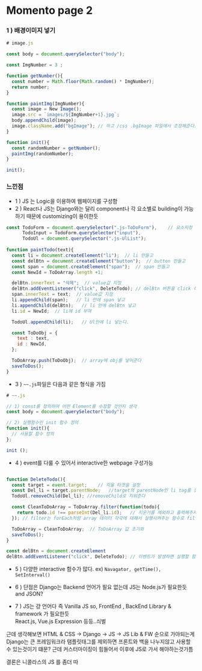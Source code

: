 # Momento page 2

### 1 ) 배경이미지 넣기
```javascript
# image.js

const body = document.querySelector("body");

const ImgNumber = 3 ;

function getNumber(){
  const number = Math.floor(Math.random() * ImgNumber);
  return number;
}

function paintImg(ImgNumber){
  const image = New Image();
  image.src = `images/${ImgNumber+1}.jpg`;
  body.appendChild(image);
  image.className.add("bgImage"); // 하고 /css .bgImage 파일에서 조정해준다.
}

function init(){
  const randomNumber = getNumber();
  paintImg(randomNumber);
}

init();
```

### 느낀점
- 1 ) JS 는 Logic을 이용하여 웹페이지를 구성함
- 2 ) React나 JS는 Django와는 달리 component나 각 요소별로 building이 가능하기 때문에 customizing이 용이한듯
```javascript
const TodoForm = document.querySelector(".js-ToDoForm"),    // 요소지정
      TodoInput = TodoForm.querySelector("input"),
      TodoUl = document.querySelector(".js-UlList");
      
function paintTodo(text){
  const li = document.createElement("li");  // li 만들고
  const delBtn = document.createElement("button");  // button 만들고
  const span = document.createElement("span");  // span 만들고
  const NewId = ToDoArray.length +1;

  delBtn.innerText = "삭제";  // value값 지정
  delBtn.addEventListener("click", DeleteTodo); // delBtn 버튼을 click 하는 event가 발생할때 실행시킬 함수를 지정
  span.innerText = text;  // value값 지정
  li.appendChild(span);   // li 안에 span 넣고
  li.appendChild(delBtn);   // li 안에 delBtn 넣고
  li.id = NewId;  // li에 id 부여

  TodoUl.appendChild(li);   // Ul안에 li 넣는다.

  const ToDoObj = {
    text : text,
    id : NewId,
  };

  ToDoArray.push(ToDoObj);  // array에 obj를 넣어준다
  saveToDos();
}

```

- 3 ) `~~.js`파일은 다음과 같은 형식을 가짐
```javascript
# ~~.js

// 1) const를 정의하여 어떤 Element를 수정할 것인지 생각
const body = document.querySelector("body");

// 2) 실행함수인 init 함수 정의
function init(){
  // 사용할 함수 정의
};

init ();
```
- 4 ) event를 다룰 수 있어서 interactive한 webpage 구성가능
```javascript

function DeleteTodo(){
  const target = event.target;    // 지울 타겟을 설정
  const Del_li = target.parentNode;   //target의 parentNode인 li tag를 찾음
  TodoUl.removeChild(Del_li); //removeChild로 지워준다

  const CleanToDoArray = ToDoArray.filter(function(todo){
    return todo.id !== parseInt(Del_li.id);   // 지운거를 제외하고 출력해주자
  }); // filter는 forEach처럼 array 데이터 각각에 대해서 실행시켜주는 함수로 filter한 return값을 얻을 수 있음

  ToDoArray = CleanToDoArray;  // ToDoArray 값 초기화
  saveToDos(); 
}

const delBtn = document.createElement
delBtn.addEventListener("click", DeleteTodo); // 이벤트가 발생하면 실행할 함수 지정

```

- 5 ) 다양한 interactive 함수가 많다.
ex) `Navagator, getTime(), SetInterval()`

- 6 ) 단점은 Django는 Backend 언어가 필요 없는데 JS는 Node.js가 필요한듯 and JSON?
- 7 ) JS는 걍 언어다 즉 Vanilla JS so, FrontEnd , BackEnd Library & framework 가 필요한듯<br/>
React.js, Vue.js Expression 등등..싀벌<br/>

근데 생각해보면 HTML & CSS -> Django -> JS -> JS Lib & FW 순으로 가야되는게 Django는 큰 프레임워크라 탬플릿태그를 제외하면 프론트와 백을 나누지않고 사용할 수 있는것이기 떄문? 근데 커스터마이징이 힘들어서 이후에 JS로 가서 해야하는것가틈
<br/>

결론은 니콜라스의 JS 를 좀더 따
